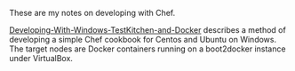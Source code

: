 These are my notes on developing with Chef.

[Developing-With-Windows-TestKitchen-and-Docker](Developing-With-Windows-TestKitchen-and-Docker.md) describes a method of developing a simple Chef cookbook for Centos and Ubuntu on Windows. The target nodes are Docker containers running on a boot2docker instance under VirtualBox.
